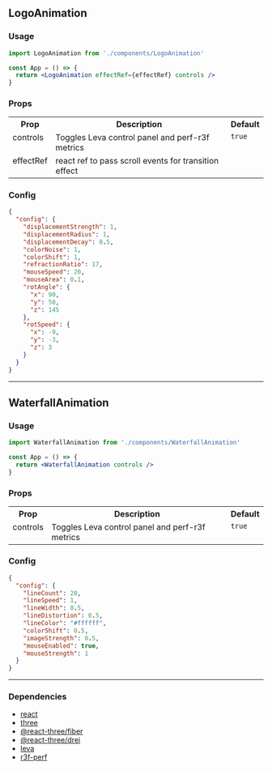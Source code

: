 ## LogoAnimation

### Usage

```jsx
import LogoAnimation from './components/LogoAnimation'

const App = () => {
  return <LogoAnimation effectRef={effectRef} controls />
}
```

### Props

<table>
  <tr>
    <th valign="top">
    Prop
    </th>
    <th valign="top">
    Description 
    </th>
    <th valign="top">
    Default 
    </th>
  </tr>
  <tr>
    <td valign="top">
    controls
    </td>
    <td valign="top">
    Toggles Leva control panel and perf-r3f metrics
    </td>
    <td valign="top"><code>true</code></td>
  <tr>
  <tr>
    <td valign="top">
    effectRef
    </td>
    <td valign="top">
    react ref to pass scroll events for transition effect
    </td>
    <td valign="top"></td>
  <tr>
</table>

### Config

```json
{
  "config": {
    "displacementStrength": 1,
    "displacementRadius": 1,
    "displacementDecay": 0.5,
    "colorNoise": 1,
    "colorShift": 1,
    "refractionRatio": 17,
    "mouseSpeed": 20,
    "mouseArea": 0.1,
    "rotAngle": {
      "x": 90,
      "y": 50,
      "z": 145
    },
    "rotSpeed": {
      "x": -9,
      "y": -3,
      "z": 3
    }
  }
}
```

---

## WaterfallAnimation

### Usage

```jsx
import WaterfallAnimation from './components/WaterfallAnimation'

const App = () => {
  return <WaterfallAnimation controls />
}
```

### Props

<table>
  <tr>
    <th valign="top">
    Prop
    </th>
    <th valign="top">
    Description 
    </th>
    <th valign="top">
    Default 
    </th>
  </tr>
  <tr>
    <td valign="top">
    controls
    </td>
    <td valign="top">
    Toggles Leva control panel and perf-r3f metrics
    </td>
    <td valign="top"><code>true</code></td>
  <tr>
</table>

### Config

```json
{
  "config": {
    "lineCount": 20,
    "lineSpeed": 1,
    "lineWidth": 0.5,
    "lineDistortion": 0.5,
    "lineColor": "#ffffff",
    "colorShift": 0.5,
    "imageStrength": 0.5,
    "mouseEnabled": true,
    "mouseStrength": 1
  }
}
```

---

### Dependencies

<ul>
  <li><a href="https://github.com/facebook/react">react</a></li>
  <li><a href="https://github.com/mrdoob/three.js/">three</a></li>
  <li><a href="https://github.com/pmndrs/react-three-fiber">@react-three/fiber</a></li>
  <li><a href="https://github.com/pmndrs/drei">@react-three/drei</a></li>
  <li><a href="https://github.com/pmndrs/leva">leva</a></li>
  <li><a href="https://github.com/utsuboco/r3f-perf">r3f-perf</a></li>
</ul>
